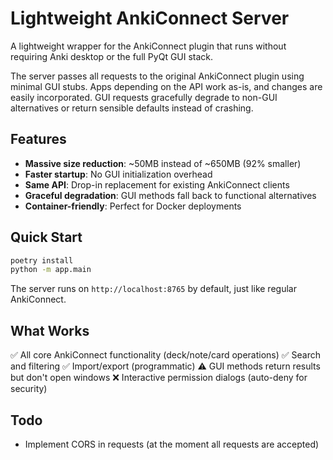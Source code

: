 # Lightweight AnkiConnect Server

A lightweight wrapper for the AnkiConnect plugin that runs without requiring Anki desktop or the full PyQt GUI stack.

The server passes all requests to the original AnkiConnect plugin using minimal GUI stubs. Apps depending on the API work as-is, and changes are easily incorporated. GUI requests gracefully degrade to non-GUI alternatives or return sensible defaults instead of crashing.

## Features

- **Massive size reduction**: ~50MB instead of ~650MB (92% smaller)
- **Faster startup**: No GUI initialization overhead
- **Same API**: Drop-in replacement for existing AnkiConnect clients
- **Graceful degradation**: GUI methods fall back to functional alternatives
- **Container-friendly**: Perfect for Docker deployments

## Quick Start

```bash
poetry install
python -m app.main
```

The server runs on `http://localhost:8765` by default, just like regular AnkiConnect.

## What Works

✅ All core AnkiConnect functionality (deck/note/card operations)
✅ Search and filtering
✅ Import/export (programmatic)
⚠️ GUI methods return results but don't open windows
❌ Interactive permission dialogs (auto-deny for security)

## Todo

- Implement CORS in requests (at the moment all requests are accepted)